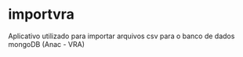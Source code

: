 # importvra
Aplicativo utilizado para importar arquivos csv para o banco de dados mongoDB (Anac - VRA)
